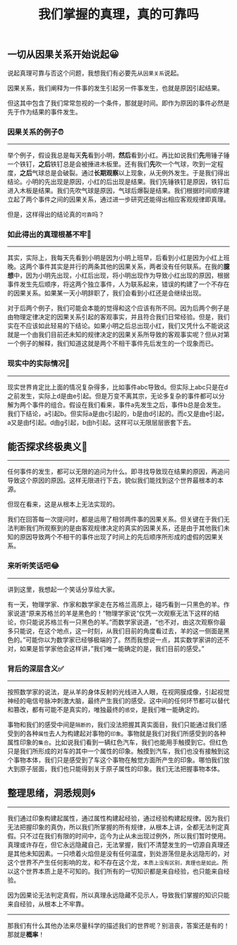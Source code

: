 ﻿---
title: "我们掌握的真理，真的可靠吗"
categories:
  - 哲学
tags:
  - 因果
  - 主观
  - 真理
  - 规则
  - 本质
---

## 一切从因果关系开始说起😀

说起真理可靠与否这个问题，我想我们有必要先从`因果关系`说起。

因果关系，我们阐释为一件事的发生引起另一件事发生，也就是原因引起结果。

但这其中包含了我们常常忽视的一个条件，那就是时间。即作为原因的事件必然是先于作为结果的事件发生。

### 因果关系的例子⏰

---

举个例子，假设我总是每天**先**看到小明，**然后**看到小红。再比如说我们**先**用锤子锤一个铁钉，**之后**铁钉总是会被捶进木板里。还有我们**先**吹一个气球，吹到一定程度，**之后**气球总是会破裂。通过**长期观察**以上现象，从无例外发生。于是我们得出结论。小明的先出现是原因，小红的后出现是结果。我们先锤铁钉是原因，铁钉后进入木板是结果。我们先吹气球是原因，气球后爆裂是结果。我们根据时间顺序建立起了两个事件之间的因果关系，通过进一步研究还能得出相应客观规律即真理。

但是，这样得出的结论真的`可靠`吗？

### 如此得出的真理根基不牢🤭

---

其实，实际上，我每天先看到小明是因为小明上班早，后看到小红是因为小红上班晚。这两个事件其实是并行的两条其他的因果关系，两者没有任何联系。在我的**臆想**中，因为小明先出现，小红后出现，将小明出现作为导致小红出现的原因，根据事件发生先后顺序，将这两个独立事件，人为联系起来，错误的构建了一个不存在的因果关系。如果某一天小明辞职了，我们会看到小红还是会继续出现。

对于后两个例子，我们可能会本能的觉得和这个应该有所不同。因为后两个例子是由物理定律决定的因果关系引起的客观事实，并且符合我们日常经验。但是，我们实在不应该如此轻易的下结论。如果小明之后总出现小红，我们又凭什么不能说这就是一个由我们目前还未知的规律决定的因果关系所导致的客观事实呢？但从对第一个例子的解释，我们知道这就是两个不相干事件先后发生的一个现象而已。

### 现实中的实际情况🎉

---

现实世界肯定比上面的情况复杂得多，比如事件abc导致d。但实际上abc只是在d之前发生，实际上d是由e引起。但是万变不离其宗，无论多复杂的事件都可以分解为两个事件的组合。假设在我们看来，事件a先发生之后，事件b总是会发生。我们下结论，a引起b。但实际a是由c引起的，b是由d引起的。而c又是由e引起，a又是由f引起。d由g引起，b由h引起。这样可以无限层层嵌套下去。

## 能否探求终极奥义🕎

---

任何事件的发生，都可以无限的追问为什么。即寻找导致现在结果的原因，再追问导致这个原因的原因。这样无限进行下去，貌似我们能找到这个世界最根本的本源。

但现在看来，这是从根本上无法实现的。

我们在回答每一次提问时，都是运用了相邻两件事的因果关系。但关键在于我们无法判断我们所观察到的是由客观规律决定的真实的因果关系，还是由于其他我们未知的原因导致两个不相干的事件出现了时间上的先后顺序所形成的虚假的因果关系。

### 来听听笑话吧😂

---

讲到这里，我想起一个笑话分享给大家。

有一天，物理学家、作家和数学家走在苏格兰高原上，碰巧看到一只黑色的羊。作家说道“原来苏格兰的羊是黑色的！”物理学家说“仅凭一次观察无法下这样的结论，你只能说苏格兰有一只黑色的羊。”而数学家说道，“也不对，由这次观察你最多只能说，在这个地点，这一时刻，从我们目前的角度看过去，羊的这一侧面是黑色的。”可能你以为数学家已经够极端的了。然而我想说一点，其实数学家讲的还不对，如果是哲学家他会这样讲，”我们唯一能确定的是，我们目前的感受。”

### 背后的深层含义✅

---

按照数学家的说法，是从羊的身体反射的光线进入人眼，在视网膜成像，引起视觉神经的电信号脉冲刺激大脑，最终产生我们的感受。这中间的任何环节都可以替代和篡改，都有可能不是真实的，唯独最终的`感受`，是我们唯一能确定的。

事物和我们的感受中间是`隔断的`，我们没法把握其真实面目，我们只能通过我们感受到的各种`属性`去人为构建起对事物的`印象`。事物就是我们对我们所感受到的各种属性印象的`集合`。比如说我们看到一辆红色汽车，我们也能用手触摸到它。但红色只是我们所形成的对车的其中一个属性的印象。触摸到汽车，我们也没有接触到这个事物本体，我们只是感受到了车这个事物在触觉方面所产生的印象。哪怕我们放大到原子层面，我们也只能得到关于原子属性的印象。我们无法把握事物本体。

## 整理思绪，洞悉规则🌀

---

我们通过印象构建起属性，通过属性构建起经验，通过经验构建起规律。因为我们无法把握印象的真伪，所以我们所掌握的所有规律，从根本上讲，全都无法判定真假。只不过在我们有限的时间中，迄今为止从未出现过例外，所以我们暂时使用。真理或许存在，但它永远隐藏自己，无法掌握，我们不清楚发生的一切源自真理还是其他未知因素。一只喷着火焰但是没有任何温度，到处游荡但是永远隐形的，对这个世界不产生任何影响的龙，和不存在这个龙，`本质上没有区别，真理也是如此。`所以这个世界本质上是不可知的。我们所有的一切知识都是来自经验，也只能来自经验。

因为因果论无法判定真假，所以真理永远隐藏不见示人，导致我们掌握的知识只能来自经验，从根本上不牢靠。

---

那我们有什么其他办法来尽量科学的描述我们的世界呢？别沮丧，答案还是有的！那就是**概率**！
